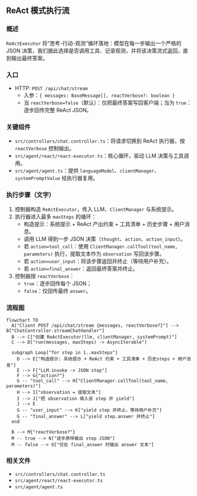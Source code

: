 ## ReAct 模式执行流

### 概述
`ReActExecutor` 将“思考-行动-观测”循环落地：模型在每一步输出一个严格的 JSON 决策，我们据此选择是否调用工具、记录观测，并将该决策流式返回，直到输出最终答案。

### 入口
- HTTP: `POST /api/chat/stream`
  - 入参：`{ messages: BaseMessage[], reactVerbose?: boolean }`
  - 当 `reactVerbose=false`（默认）：仅把最终答案写回客户端；当为 `true`：逐步回传完整 ReAct JSON。

### 关键组件
- `src/controllers/chat.controller.ts`：将请求切换到 ReAct 执行器，按 `reactVerbose` 控制输出。
- `src/agent/react/react-executor.ts`：核心循环，驱动 LLM 决策与工具调用。
- `src/agent/agent.ts`：提供 `languageModel`、`clientManager`、`systemPromptValue` 给执行器复用。

### 执行步骤（文字）
1. 控制器构造 `ReActExecutor`，传入 LLM、`ClientManager` 与系统提示。
2. 执行器进入最多 `maxSteps` 的循环：
   - 构造提示：系统提示 + ReAct 产出约束 + 工具清单 + 历史步骤 + 用户消息。
   - 调用 LLM 得到一步 JSON 决策（`thought`、`action`、`action_input`）。
   - 若 `action=tool_call`：使用 `ClientManager.callTool(tool_name, parameters)` 执行，提取文本作为 `observation` 写回该步骤。
   - 若 `action=user_input`：将该步骤返回并终止（等待用户补充）。
   - 若 `action=final_answer`：返回最终答案并终止。
3. 控制器按 `reactVerbose`：
   - `true`：逐步回传每个 JSON；
   - `false`：仅回传最终 `answer`。

### 流程图
```mermaid
flowchart TD
  A["Client POST /api/chat/stream {messages, reactVerbose?}"] --> B["ChatController.streamChatHandler"]
  B --> C["创建 ReActExecutor(llm, clientManager, systemPrompt)"]
  C --> D["run(messages, maxSteps) -> AsyncIterable"]

  subgraph Loop["for step in 1..maxSteps"]
    D --> E["构造提示: 系统提示 + ReAct 约束 + 工具清单 + 历史steps + 用户消息"]
    E --> F["LLM.invoke -> JSON step"]
    F --> G{"action?"}
    G -- "tool_call" --> H["ClientManager.callTool(tool_name, parameters)"]
    H --> I["observation = 提取文本"]
    I --> J["把 observation 填入该 step 并 yield"]
    J --> E
    G -- "user_input" --> K["yield step 并终止，等待用户补充"]
    G -- "final_answer" --> L["yield step.answer 并终止"]
  end

  B --> M{"reactVerbose?"}
  M -- true --> N["逐步原样输出 step JSON"]
  M -- false --> O["仅在 final_answer 时输出 answer 文本"]
```

### 相关文件
- `src/controllers/chat.controller.ts`
- `src/agent/react/react-executor.ts`
- `src/agent/agent.ts`

